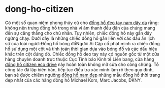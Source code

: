 dong-ho-citizen
===============
Có một số quan niệm phong thủy cũ cho <a href="http://dong-ho-dep.com/dong-ho-deo-tay">đồng hồ đeo tay nam dây da</a> rằng: không nên trưng đồng hồ trong nhà vì âm thanh đều đặn của chúng mang đến sự căng thẳng cho chủ nhân. Tuy nhiên, chiếc đồng hồ này gần đây ngừng chạy. Dưới đây là những chiếc đồng hồ gắn liền với các dấu ấn lịch sử của loài người:Đồng hồ bóng đổNgười Ai Cập cổ phát minh ra chiếc đồng hồ sử dụng một cột và tính toán thời gian dựa vào bóng đổ và các dấu hiệu khắc trên cột đứng đó. Chiếc đồng hồ đeo tay này có nguồn gốc từ một cửa hàng chuyên doanh trực thuộc Cục Tình báo Kinh tế Liên bang, cửa hàng <a href="http://dong-ho-dep.com/dong-ho-deo-tay-chinh-hang/dong-ho-citizen">đồng hồ citizen eco drive</a> này hoàn toàn không mở cửa cho công chúng. Tổ công tác đã lập biên bản, tiếp tục điều tra xác minh làm rõ theo quy định, bạn sẽ được chiêm ngưỡng <a href="http://dong-ho-dep.com/dong-ho-deo-tay/dong-ho-deo-tay-nam">đồng hồ nam đẹp</a> những mẫu đồng hồ thời trang đẹp nhất của các hãng đồng hồ Michael Kors, Marc Jacobs, DKNY.
